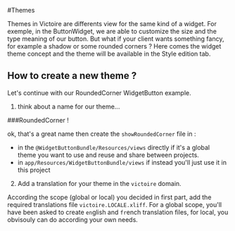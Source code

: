 #Themes

Themes in Victoire are differents view for the same kind of a widget.
For exemple, in the ButtonWidget, we are able to customize the size and the type meaning of our button.
But what if your client wants something fancy, for example a shadow or some rounded corners ?
Here comes the widget theme concept and the theme will be available in the Style edition tab.

## How to create a new theme ?

Let's continue with our RoundedCorner WidgetButton example.

1. think about a name for our theme...

###RoundedCorner !

ok, that's a great name then create the `showRoundedCorner` file in :

- in the `@WidgetButtonBundle/Resources/views` directly if it's a global theme you want to use and reuse and share between projects.
- in `app/Resources/WidgetButtonBundle/views` if instead you'll just use it in this project

2. Add a translation for your theme in the `victoire` domain.

According the scope (global or local) you decided in first part, add the required translations file `victoire.LOCALE.xliff`.
For a global scope, you'll have been asked to create `en`glish and `fr`ench translation files, for local, you obvisouly can do according your own needs.
